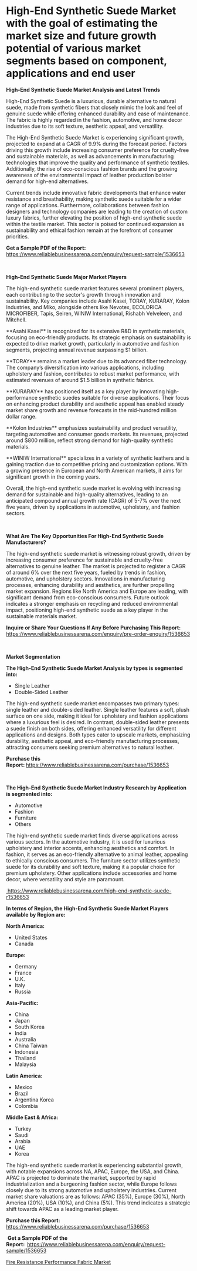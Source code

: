 <p><h1>High-End Synthetic Suede Market with the goal of estimating the market size and future growth potential of various market segments based on component, applications and end user</h1></p><p><strong>High-End Synthetic Suede Market Analysis and Latest Trends</strong></p>
<p><p>High-End Synthetic Suede is a luxurious, durable alternative to natural suede, made from synthetic fibers that closely mimic the look and feel of genuine suede while offering enhanced durability and ease of maintenance. The fabric is highly regarded in the fashion, automotive, and home decor industries due to its soft texture, aesthetic appeal, and versatility.</p><p>The High-End Synthetic Suede Market is experiencing significant growth, projected to expand at a CAGR of 9.9% during the forecast period. Factors driving this growth include increasing consumer preference for cruelty-free and sustainable materials, as well as advancements in manufacturing technologies that improve the quality and performance of synthetic textiles. Additionally, the rise of eco-conscious fashion brands and the growing awareness of the environmental impact of leather production bolster demand for high-end alternatives.</p><p>Current trends include innovative fabric developments that enhance water resistance and breathability, making synthetic suede suitable for a wider range of applications. Furthermore, collaborations between fashion designers and technology companies are leading to the creation of custom luxury fabrics, further elevating the position of high-end synthetic suede within the textile market. This sector is poised for continued expansion as sustainability and ethical fashion remain at the forefront of consumer priorities.</p></p>
<p><strong>Get a Sample PDF of the Report:&nbsp;</strong> <a href="https://www.reliablebusinessarena.com/enquiry/request-sample/1536653?utm_campaign=2259&utm_medium=2&utm_source=Github&utm_content=ia&utm_term=02022025&utm_id=high-end-synthetic-suede">https://www.reliablebusinessarena.com/enquiry/request-sample/1536653</a></p>
<p>&nbsp;</p>
<p><strong>High-End Synthetic Suede Major Market Players</strong></p>
<p><p>The high-end synthetic suede market features several prominent players, each contributing to the sector's growth through innovation and sustainability. Key companies include Asahi Kasei, TORAY, KURARAY, Kolon Industries, and Miko, alongside others like Nevotex, ECOLORICA MICROFIBER, Tapis, Seiren, WINIW International, Rishabh Velveleen, and Mitchell.</p><p>**Asahi Kasei** is recognized for its extensive R&D in synthetic materials, focusing on eco-friendly products. Its strategic emphasis on sustainability is expected to drive market growth, particularly in automotive and fashion segments, projecting annual revenue surpassing $1 billion.</p><p>**TORAY** remains a market leader due to its advanced fiber technology. The company’s diversification into various applications, including upholstery and fashion, contributes to robust market performance, with estimated revenues of around $1.5 billion in synthetic fabrics.</p><p>**KURARAY** has positioned itself as a key player by innovating high-performance synthetic suedes suitable for diverse applications. Their focus on enhancing product durability and aesthetic appeal has enabled steady market share growth and revenue forecasts in the mid-hundred million dollar range.</p><p>**Kolon Industries** emphasizes sustainability and product versatility, targeting automotive and consumer goods markets. Its revenues, projected around $800 million, reflect strong demand for high-quality synthetic materials.</p><p>**WINIW International** specializes in a variety of synthetic leathers and is gaining traction due to competitive pricing and customization options. With a growing presence in European and North American markets, it aims for significant growth in the coming years.</p><p>Overall, the high-end synthetic suede market is evolving with increasing demand for sustainable and high-quality alternatives, leading to an anticipated compound annual growth rate (CAGR) of 5-7% over the next five years, driven by applications in automotive, upholstery, and fashion sectors.</p></p>
<p>&nbsp;</p>
<p><strong>What Are The Key Opportunities For High-End Synthetic Suede Manufacturers?</strong></p>
<p><p>The high-end synthetic suede market is witnessing robust growth, driven by increasing consumer preference for sustainable and cruelty-free alternatives to genuine leather. The market is projected to register a CAGR of around 6% over the next five years, fueled by trends in fashion, automotive, and upholstery sectors. Innovations in manufacturing processes, enhancing durability and aesthetics, are further propelling market expansion. Regions like North America and Europe are leading, with significant demand from eco-conscious consumers. Future outlook indicates a stronger emphasis on recycling and reduced environmental impact, positioning high-end synthetic suede as a key player in the sustainable materials market.</p></p>
<p><strong>Inquire or Share Your Questions If Any Before Purchasing This Report:</strong> <a href="https://www.reliablebusinessarena.com/enquiry/pre-order-enquiry/1536653?utm_campaign=2259&utm_medium=2&utm_source=Github&utm_content=ia&utm_term=02022025&utm_id=high-end-synthetic-suede">https://www.reliablebusinessarena.com/enquiry/pre-order-enquiry/1536653</a></p>
<p>&nbsp;</p>
<p><strong>Market Segmentation</strong></p>
<p><strong>The High-End Synthetic Suede Market Analysis by types is segmented into:</strong></p>
<p><ul><li>Single Leather</li><li>Double-Sided Leather</li></ul></p>
<p><p>The high-end synthetic suede market encompasses two primary types: single leather and double-sided leather. Single leather features a soft, plush surface on one side, making it ideal for upholstery and fashion applications where a luxurious feel is desired. In contrast, double-sided leather presents a suede finish on both sides, offering enhanced versatility for different applications and designs. Both types cater to upscale markets, emphasizing durability, aesthetic appeal, and eco-friendly manufacturing processes, attracting consumers seeking premium alternatives to natural leather.</p></p>
<p><strong>Purchase this Report:&nbsp;</strong><a href="https://www.reliablebusinessarena.com/purchase/1536653?utm_campaign=2259&utm_medium=2&utm_source=Github&utm_content=ia&utm_term=02022025&utm_id=high-end-synthetic-suede">https://www.reliablebusinessarena.com/purchase/1536653</a></p>
<p>&nbsp;</p>
<p><strong>The High-End Synthetic Suede Market Industry Research by Application is segmented into:</strong></p>
<p><ul><li>Automotive</li><li>Fashion</li><li>Furniture</li><li>Others</li></ul></p>
<p><p>The high-end synthetic suede market finds diverse applications across various sectors. In the automotive industry, it is used for luxurious upholstery and interior accents, enhancing aesthetics and comfort. In fashion, it serves as an eco-friendly alternative to animal leather, appealing to ethically conscious consumers. The furniture sector utilizes synthetic suede for its durability and soft texture, making it a popular choice for premium upholstery. Other applications include accessories and home decor, where versatility and style are paramount.</p></p>
<p><a href="https://www.reliablebusinessarena.com/high-end-synthetic-suede-r1536653?utm_campaign=2259&utm_medium=2&utm_source=Github&utm_content=ia&utm_term=02022025&utm_id=high-end-synthetic-suede">&nbsp;https://www.reliablebusinessarena.com/high-end-synthetic-suede-r1536653</a></p>
<p><strong>In terms of Region, the High-End Synthetic Suede Market Players available by Region are:</strong></p>
<p>
    <p> <strong> North America: </strong>
        <ul>
            <li>United States</li>
            <li>Canada</li>
        </ul>
        </p> 
    <p> <strong> Europe: </strong>
        <ul>
            <li>Germany</li>
            <li>France</li>
            <li>U.K.</li>
            <li>Italy</li>
            <li>Russia</li>
        </ul>
        </p> 
    <p> <strong> Asia-Pacific: </strong>
        <ul>
            <li>China</li>
            <li>Japan</li>
            <li>South Korea</li>
            <li>India</li>
            <li>Australia</li>
            <li>China Taiwan</li>
            <li>Indonesia</li>
            <li>Thailand</li>
            <li>Malaysia</li>
        </ul>
        </p> 
    <p> <strong> Latin America: </strong>
        <ul>
            <li>Mexico</li>
            <li>Brazil</li>
            <li>Argentina Korea</li>
            <li>Colombia</li>
        </ul>
        </p> 
    <p> <strong> Middle East & Africa: </strong>
        <ul>
            <li>Turkey</li>
            <li>Saudi</li>
            <li>Arabia</li>
            <li>UAE</li>
            <li>Korea</li>
        </ul>
    </p>
    </p>
<p><p>The high-end synthetic suede market is experiencing substantial growth, with notable expansions across NA, APAC, Europe, the USA, and China. APAC is projected to dominate the market, supported by rapid industrialization and a burgeoning fashion sector, while Europe follows closely due to its strong automotive and upholstery industries. Current market share valuations are as follows: APAC (35%), Europe (30%), North America (20%), USA (10%), and China (5%). This trend indicates a strategic shift towards APAC as a leading market player.</p></p>
<p><strong>Purchase this Report: </strong><a href="https://www.reliablebusinessarena.com/purchase/1536653?utm_campaign=2259&utm_medium=2&utm_source=Github&utm_content=ia&utm_term=02022025&utm_id=high-end-synthetic-suede">https://www.reliablebusinessarena.com/purchase/1536653</a></p>
<p>&nbsp;<strong>Get a Sample PDF of the Report:&nbsp;&nbsp;</strong><a href="https://www.reliablebusinessarena.com/enquiry/request-sample/1536653?utm_campaign=2259&utm_medium=2&utm_source=Github&utm_content=ia&utm_term=02022025&utm_id=high-end-synthetic-suede">https://www.reliablebusinessarena.com/enquiry/request-sample/1536653</a></p>
<p><strong></strong></p>
<p><p><a href="https://github.com/sherikacas30/Market-Research-Report-List-1/blob/main/fire-resistance-performance-fabric-market.md?utm_campaign=2259&utm_medium=2&utm_source=Github&utm_content=ia&utm_term=02022025&utm_id=high-end-synthetic-suede">Fire Resistance Performance Fabric Market</a></p></p>